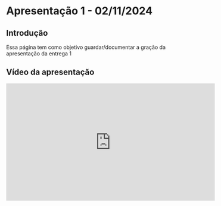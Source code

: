 # Apresentação 1 - 02/11/2024

## Introdução 
Essa página tem como objetivo guardar/documentar a gração da apresentação da entrega 1 

## Vídeo da apresentação

<iframe width="560" height="315" src="https://www.youtube.com/embed/fnsxUFg5hi4" title="YouTube video player" frameborder="0" allow="accelerometer; autoplay; clipboard-write; encrypted-media; gyroscope; picture-in-picture" allowfullscreen></iframe>
